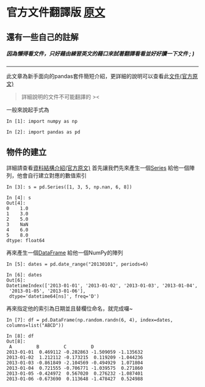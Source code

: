 # 官方文件翻譯版 [原文](https://pandas.pydata.org/docs/user_guide/10min.html)
## 還有一些自己的註解
##### 因為懶得看文件，只好藉由練習英文的藉口來試著翻譯看看並好好讀一下文件 ; )
***
此文章為新手面向的pandas套件簡短介紹，更詳細的說明可以查看此[文件(官方原文)](https://pandas.pydata.org/docs/user_guide/cookbook.html#cookbook)
> 詳細說明的文件不可能翻譯的 ><

一般來說起手式為

	In [1]: import numpy as np

	In [2]: import pandas as pd
	
## 物件的建立
詳細請查看[資料結構介紹(官方原文)](https://pandas.pydata.org/docs/user_guide/dsintro.html#dsintro)
首先讓我們先來產生一個[Series](https://pandas.pydata.org/docs/reference/api/pandas.Series.html#pandas.Series)
給他一個陣列，他會自行建立對應的數值索引

	In [3]: s = pd.Series([1, 3, 5, np.nan, 6, 8])
	
	In [4]: s
	Out[4]: 
	0    1.0
	1    3.0
	2    5.0
	3    NaN
	4    6.0
	5    8.0
	dtype: float64

再來產生一個[DataFrame](https://pandas.pydata.org/docs/reference/api/pandas.DataFrame.html#pandas.DataFrame)
給他一個NumPy的陣列

	In [5]: dates = pd.date_range("20130101", periods=6)

	In [6]: dates
	Out[6]: 
	DatetimeIndex(['2013-01-01', '2013-01-02', '2013-01-03', '2013-01-04',
	 '2013-01-05', '2013-01-06'],
	 dtype='datetime64[ns]', freq='D')

再來指定他的索引為日期並且替欄位命名，就完成囉~

	In [7]: df = pd.DataFrame(np.random.randn(6, 4), index=dates, columns=list("ABCD"))

	In [8]: df
	Out[8]: 
	 A         B         C         D
	2013-01-01  0.469112 -0.282863 -1.509059 -1.135632
	2013-01-02  1.212112 -0.173215  0.119209 -1.044236
	2013-01-03 -0.861849 -2.104569 -0.494929  1.071804
	2013-01-04  0.721555 -0.706771 -1.039575  0.271860
	2013-01-05 -0.424972  0.567020  0.276232 -1.087401
	2013-01-06 -0.673690  0.113648 -1.478427  0.524988

<!--stackedit_data:
eyJoaXN0b3J5IjpbMTQzNTYwOTk1MiwxNjE4NTY3MTgwLDcwMD
U1ODQ4LC0zMjEzNjk1MTEsMjEyMDQ3MjQxMF19
-->